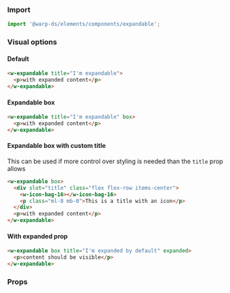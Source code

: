 ### Import

```js
import '@warp-ds/elements/components/expandable';

```

### Visual options

#### Default

```html
<w-expandable title="I'm expandable">
  <p>with expanded content</p>
</w-expandable>
```

#### Expandable box

```html
<w-expandable title="I'm expandable" box>
  <p>with expanded content</p>
</w-expandable>
```

#### Expandable box with custom title

This can be used if more control over styling is needed than the `title` prop allows

```html
<w-expandable box>
  <div slot="title" class="flex flex-row items-center">
    <w-icon-bag-16></w-icon-bag-16>
    <p class="ml-8 mb-0">This is a title with an icon</p>
  </div>
  <p>with expanded content</p>
</w-expandable>
```

#### With expanded prop

```html
<w-expandable box title="I'm expanded by default" expanded>
  <p>content should be visible</p>
</w-expandable>
```

### Props

<api-table type="elements" component="Expandable" />